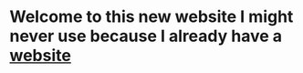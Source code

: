 # Welcome to this new website I might never use because I already have a [website](http://mmacdonald.altervista.org/)
